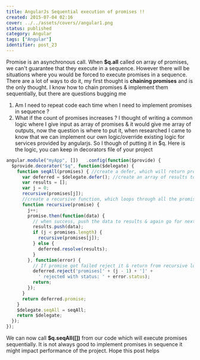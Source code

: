 ```yaml
---
title: AngularJs Sequential execution of promises !!
created: 2015-07-04 02:16
cover: ../../assets/covers//angular1.png
status: published
category: Angular
tags: ["Angular"]
identifier: post_23
---
```

Promise is an asynchronous call. When __$q.all__ called on array of promises, we can't guarantee that they execute in a sequence. However there will be situations where you would be forced to execute promises in a sequence. There are a lot of ways to do it, my first thought is **chaining promises** and is the only thought. I know how to chain promises & implement them sequentially, but there are questions bugging me 

  1. Am I need to repeat code each time when I need to implement promises in sequence ?
  2. What if the count of promises increases ?
I thought of writing a common logic where I give input as array of promises & it would give me array of outputs, now the question is where to put it, when researched I came to know that we can implement our own logic/override existing logic for services provided by angularjs. So I though of putting it in $q. Here is the logic, you can keep in decorators file of your project 

```javascript
angular.module("myApp", [])   .config(function($provide) {
  $provide.decorator("$q", function($delegate) {
    function seqAll(promises) { //create a defer, which will return promise with setting resolve/reject
      var deferred = $delegate.defer(); //create an array of results to store results of promises
      var results = [];
      var j = 0;
      recursive(promises[j]);
      //create a recursive function, which loops through all the promises one after the another
      function recursive(promise) {
        j++;
        promise.then(function(data) {
          // when success, push the data to results & again go for next promise else set defer resovle to array of data collected
          results.push(data);
          if (j < promises.length) {
            recursive(promises[j]);
          } else {
            deferred.resolve(results);
          }
        }, function(error) {
          // If promise got failed reject it & return from recursive loop of promises
          deferred.reject('promises[' + (j - 1) + ']' +
            ' rejected with status: ' + error.status);
          return;
        });
      }
      return deferred.promise;
    }
    $delegate.seqAll = seqAll;
    return $delegate;
  });
});
```

We can now call __$q.seqAll([])__ from our code which will execute promises sequentially. It is not always good to implement promises in sequence it might impact performance of the project. Hope this post helps
